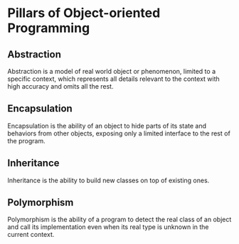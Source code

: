 # Pillars of Object-oriented Programming

## Abstraction

Abstraction is a model of real world object or phenomenon, limited to a specific context, which represents all details relevant to the context with high accuracy and omits all the rest.

## Encapsulation

Encapsulation is the ability of an object to hide parts of its state and behaviors from other objects, exposing only a limited interface to the rest of the program.

## Inheritance

Inheritance is the ability to build new classes on top of existing ones.

## Polymorphism

Polymorphism is the ability of a program to detect the real class of an object and call its implementation even when its real type is unknown in the current context.